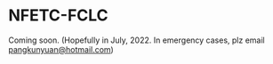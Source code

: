 # NFETC-FCLC

Coming soon.
(Hopefully in July, 2022. In emergency cases, plz email pangkunyuan@hotmail.com)
